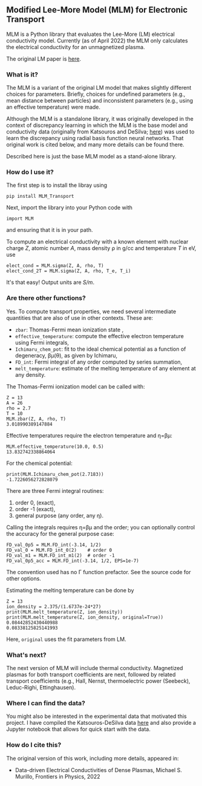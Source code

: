 ## Modified Lee-More Model (MLM) for Electronic Transport

MLM is a Python library that evaluates the Lee-More (LM) electrical conductivity model. Currently (as of April 2022) the MLM only calculates the electrical conductivity for an unmagnetized plasma. 

The original LM paper is [here](https://aip.scitation.org/doi/10.1063/1.864744).

### What is it? 

The MLM is a variant of the original LM model that makes slightly different choices for parameters.  Briefly, choices for undefined parameters (e.g., mean distance between particles) and inconsistent parameters (e.g., using an effective temperature) were made. 

Although the MLM is a standalone library, it was originally developed in the context of discrepancy learning in which the MLM is the base model and conductivity data (originally from Katsouros and DeSilva; [here](https://journals.aps.org/pre/abstract/10.1103/PhysRevE.57.5945)) was used to learn the discrepancy using radial basis function neural networks. That original work is cited below, and many more details can be found there.

Described here is just the base MLM model as a stand-alone library. 

### How do I use it? 

The first step is to install the libray using
```
pip install MLM_Transport
```

Next, import the library into your Python code with
```
import MLM
```
and ensuring that it is in your path.

To compute an electrical conductivity with a known element with nuclear charge _Z_, atomic number _A_, mass density ρ in g/cc and temperature _T_ in eV, use
```
elect_cond = MLM.sigma(Z, A, rho, T)
elect_cond_2T = MLM.sigma(Z, A, rho, T_e, T_i)
```
It's that easy! Output units are _S/m_. 


### Are there other functions?

Yes. To compute transport properties, we need several intermediate quantities that are also of use in other contexts. These are:
* `zbar`: Thomas-Fermi mean ionization state <Z>,
* `effective_temperature`: compute the effective electron temperature using Fermi integrals,
* `Ichimaru_chem_pot`: fit to the ideal chemical potential as a function of degeneracy, βμ(θ), as given by Ichimaru,
* `FD_int`: Fermi integral of any order computed by series summation,
* `melt_temperature`: estimate of the melting temperature of any element at any density.

The Thomas-Fermi ionization model can be called with:
```
Z = 13
A = 26
rho = 2.7
T = 10
MLM.zbar(Z, A, rho, T)
3.018990389147884
```
  
Effective temperatures require the electron temperature and η=βμ:
```
MLM.effective_temperature(10.0, 0.5)
13.832742338864064 
```
  
  
For the chemical potential:
```
print(MLM.Ichimaru_chem_pot(2.7183))
-1.7226056272828079
```
  
There are three Fermi integral routines:
1. order 0, (exact),
2. order -1 (exact), 
3. general purpose (any order, any η).

Calling the integrals requires η=βμ and the order; you can optionally control the accuracy for the general purpose case:
```
FD_val_0p5 = MLM.FD_int(-3.14, 1/2)
FD_val_0 = MLM.FD_int_0(2)    # order 0
FD_val_m1 = MLM.FD_int_m1(2)  # order -1
FD_val_0p5_acc = MLM.FD_int(-3.14, 1/2, EPS=1e-7)
```
The convention used has no Γ function prefactor. See the source code for other options.

Estimating the melting temperature can be done by
```
Z = 13
ion_density = 2.375/(1.6737e-24*27)
print(MLM.melt_temperature(Z, ion_density))
print(MLM.melt_temperature(Z, ion_density, original=True))
0.08442852430440988
0.08338125825141993
```
Here, `original` uses the fit parameters from LM. 
  
  
### What's next?

The next version of MLM will include thermal conductivity. Magnetized plasmas for both transport coefficients are next, followed by related transport coefficients (e.g., Hall, Nernst, thermoelectric power (Seebeck), Leduc-Righi, Ettinghausen).


### Where I can find the data? 

You might also be interested in the experimental data that motivated this project. I have compiled the Katsouros-DeSilva data [here](https://github.com/MurilloGroupMSU/Dense-Plasma-Properties-Database/tree/master/database/DeSilvaKatsouros) and also provide a Jupyter notebook that allows for quick start with the data. 


### How do I cite this? 

The original version of this work, including more details, appeared in:
* Data-driven Electrical Conductivities of Dense Plasmas, Michael S. Murillo, Frontiers in Physics, 2022

